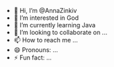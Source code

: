 - 👋 Hi, I’m @AnnaZinkiv
- 👀 I’m interested in God
- 🌱 I’m currently learning Java
- 💞️ I’m looking to collaborate on ...
- 📫 How to reach me ...
- 😄 Pronouns: ...
- ⚡ Fun fact: ...

<!---
AnnaZinkiv/AnnaZinkiv is a ✨ special ✨ repository because its `README.md` (this file) appears on your GitHub profile.
You can click the Preview link to take a look at your changes.
--->

